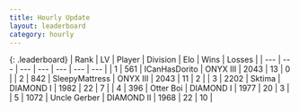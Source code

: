 ```yaml
---
title: Hourly Update
layout: leaderboard
category: hourly
---
```


{: .leaderboard}
| Rank | LV | Player | Division | Elo | Wins | Losses |
| --- | --- | --- | --- | --- | --- | --- |
| <span data-change="1">1</span> | 561 | <span title="ID: 415713">ICanHasDorito</span> | ONYX III | <span data-change="20">2043</span> | <span data-change="2">13</span> | <span data-change="0">0</span> |
| <span data-change="-1">2</span> | 842 | <span title="ID: 153129">SleepyMattress</span> | ONYX III | <span data-change="0">2043</span> | <span data-change="0">11</span> | <span data-change="0">2</span> |
| <span data-change="0">3</span> | 2202 | <span title="ID: 353063">Sktima</span> | DIAMOND I | <span data-change="0">1982</span> | <span data-change="0">22</span> | <span data-change="0">7</span> |
| <span data-change="0">4</span> | 396 | <span title="ID: 219732">Otter Boi</span> | DIAMOND I | <span data-change="2">1977</span> | <span data-change="2">20</span> | <span data-change="1">3</span> |
| <span data-change="0">5</span> | 1072 | <span title="ID: 31699">Uncle Gerber</span> | DIAMOND II | <span data-change="0">1968</span> | <span data-change="0">22</span> | <span data-change="0">10</span> |